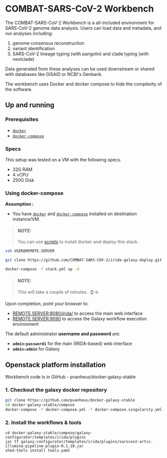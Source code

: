 # COMBAT-SARS-CoV-2 Workbench

The COMBAT-SARS-CoV-2 Workbench is a all-included environment for SARS-CoV-2 genome data analysis. Users can load data and metadata,
and run analyses including:

1. genome consensus reconstruction
2. variant identification
3. SARS-CoV-2 lineage typing (with pangolin) and clade typing (with nextclade)

Data generated from these analyses can be used downstream or shared with databases like GISAID or NCBI's Genbank.

The workbench uses Docker and docker compose to hide the complexity of the software.

## Up and running

### Prerequisites

- [`docker`](https://docs.docker.com/install/)
- [`docker-compose`](https://docs.docker.com/compose/)

### Specs

This setup was tested on a VM with the following specs.

- 32G RAM
- 4 vCPU
- 250G Disk

### Using docker-compose

**Assumption :**

- You have [`docker`](https://docs.docker.com/install/) and [`docker-compose`](https://docs.docker.com/compose/) installed on destination instance/VM.

>#### NOTE:
>You can use [scripts](scripts) to install docker and deploy this stack.

```sh
ssh USER@REMOTE.SERVER
```

```sh
git clone https://github.com/COMBAT-SARS-COV-2/irida-galaxy-deploy.git ; cd irida-galaxy-deploy
```

```sh
docker-compose -f stack.yml up -d
```

>#### NOTE:
>This will take a couple of minutes.. :watch: :coffee:

Upon completion, point your browser to:

- [REMOTE.SERVER:8080/irida/](http://REMOTE.SERVER) to access the main web interface
- [REMOTE.SERVER:9090](http://REMOTE.SERVER:9090/) to access the Galaxy workflow execution environment

The default administrator **username and password** are:

- **`admin:password1`** for the main (IRIDA-based) web interface
- **`admin:admin`** for Galaxy

## Openstack platform installation

Workbench code is in GitHub - pvanheus/docker-galaxy-stable

### 1. Checkout the galaxy docker repository
```sh
git clone https://github.com/pvanheus/docker-galaxy-stable
cd docker-galaxy-stable/compose
docker-compose -f docker-compose.yml -f docker-compose.singularity.yml -f docker-compose.irida.yml up
```

### 2. Install the workflows & tools

```shell
cd docker-galaxy-stable/compose/galaxy-configurator/templates/irida/plugins
jar tf galaxy-configurator/templates/irida/plugins/sarscov2-artic-illumina-pipeline-plugin-0.1.10.jar
shed-tools install tools.yaml
```






